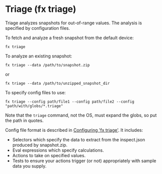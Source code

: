 # Triage (fx triage)

Triage analyzes snapshots for out-of-range values. The analysis is specified by
configuration files.

To fetch and analyze a fresh snapshot from the default device:

```
fx triage
```

To analyze an existing snapshot:

```
fx triage --data /path/to/snapshot.zip
```

or

```
fx triage --data /path/to/unzipped_snapshot_dir
```

To specify config files to use:

```
fx triage --config path/file1 --config path/file2 --config "path/with/globs/*.triage"
```

Note that the `triage` command, not the OS, must expand the globs, so put the
path in quotes.

Config file format is described in [Configuring 'fx triage'](config.md). It
includes:

*   Selectors which specify the data to extract from the inspect.json produced
    by snapshot.zip.
*   Eval expressions which specify calculations.
*   Actions to take on specified values.
*   Tests to ensure your actions trigger (or not) appropriately with sample data
    you supply.
